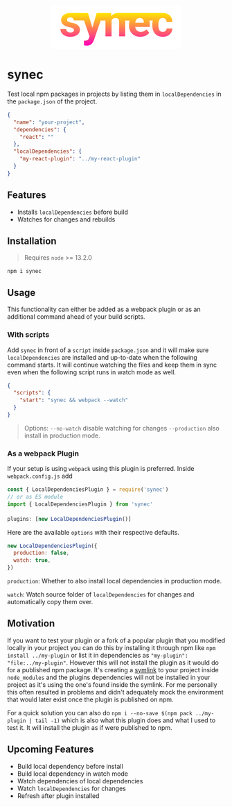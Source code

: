 <p align="center">
  <img src="https://github.com/tobua/synec/raw/master/logo.png" alt="synec" width="300">
</p>

# synec

Test local npm packages in projects by listing them in `localDependencies` in the `package.json` of the project.

```json
{
  "name": "your-project",
  "dependencies": {
    "react": ""
  },
  "localDependencies": {
    "my-react-plugin": "../my-react-plugin"
  }
}
```

## Features

- Installs `localDependencies` before build
- Watches for changes and rebuilds

## Installation

> Requires `node` >= 13.2.0

```
npm i synec
```

## Usage

This functionality can either be added as a webpack plugin or as an additional command ahead of your build scripts.

### With scripts

Add `synec` in front of a `script` inside `package.json` and it will make sure `localDependencies` are installed and up-to-date when the following command starts. It will continue watching the files and keep them in sync even when the following script runs in watch mode as well.

```json
{
  "scripts": {
    "start": "synec && webpack --watch"
  }
}
```

> Options: `--no-watch` disable watching for changes `--production` also install in production mode.

### As a webpack Plugin

If your setup is using `webpack` using this plugin is preferred. Inside `webpack.config.js` add

```js
const { LocalDependenciesPlugin } = require('synec')
// or as ES module
import { LocalDependenciesPlugin } from 'synec'

plugins: [new LocalDependenciesPlugin()]
```

Here are the available `options` with their respective defaults.

```js
new LocalDependenciesPlugin({
  production: false,
  watch: true,
})
```

`production`: Whether to also install local dependencies in production mode.

`watch`: Watch source folder of `localDependencies` for changes and automatically copy them over.

## Motivation

If you want to test your plugin or a fork of a popular plugin that you modified locally in your project you can do this by installing it through npm like `npm install ../my-plugin` or list it in dependencies as `"my-plugin": "file:../my-plugin"`. However this will not install the plugin as it would do for a published npm package. It's creating a [symlink](https://en.wikipedia.org/wiki/Symbolic_link) to your project inside `node_modules` and the plugins dependencies will not be installed in your project as it's using the one's found inside the symlink. For me personally this often resulted in problems and didn't adequately mock the environment that would later exist once the plugin is published on npm.

For a quick solution you can also do `npm i --no-save $(npm pack ../my-plugin | tail -1)` which is also what this plugin does and what I used to test it. It will install the plugin as if were published to npm.

## Upcoming Features

- Build local dependency before install
- Build local dependency in watch mode
- Watch dependencies of local dependencies
- Watch `localDependencies` for changes
- Refresh after plugin installed
